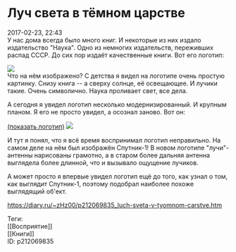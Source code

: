 Луч света в тёмном царстве
===========================

   
 2017-02-23, 22:43   
  У нас дома всегда было много книг. И некоторые из них издало издательство "Наука". Одно из немногих издательств, переживших распад СССР. До сих пор издаёт качественные книги. Вот его логотип:   
   
  ![](https://i.imgur.com/6X4J5tV.jpg)    
 Что на нём изображено? С детства я видел на логотипе очень простую картинку. Снизу книга -- а сверху солнце, её освещающее. И лучики такие. Очень символично. Наука проливает свет, все дела.   
   
 А сегодня я увидел логотип несколько модернизированный. И крупным планом. Я его не просто увидел, а осознал заново. Вот он:   
   
   [(показать логотип)](https://zHz00.diary.ru/p212069835.htm?index=1#linkmore212069835m1)    ![](https://i.imgur.com/tyaNyRf.png)      
   
 И тут я понял, что я всё время воспринимал логотип неправильно. На самом деле на нём был изображён Спутник-1! В новом логотипе "лучи"-антенны нарисованы грамотно, а в старом более дальняя антенна выглядела более длинной, что и вызывало ощущение лучиков.   
   
 А может просто я впервые увидел логотип ещё до того, как узнал о том, как выглядит Спутник-1, поэтому подобрал наиболее похоже выглядящий об'ект.   
    
 <https://diary.ru/~zHz00/p212069835_luch-sveta-v-tyomnom-carstve.htm>   
   
 Теги:   
 [[Восприятие]]   
 [[Книги]]   
 ID: p212069835